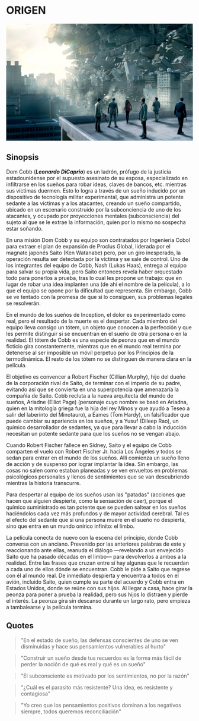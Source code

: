 # ORIGEN

![origen](img/origen.jpg)


## Sinopsis

Dom Cobb (***Leonardo DiCaprio***) es un ladrón, prófugo de la justicia estadounidense por el supuesto asesinato de su esposa, especializado en infiltrarse en los sueños para robar ideas, claves de bancos, etc. mientras sus víctimas duermen. Esto lo logra a través de un sueño inducido por un dispositivo de tecnología militar experimental, que administra un potente sedante a las víctimas y a los atacantes, creando un sueño compartido, ubicado en un escenario construido por la subconciencia de uno de los atacantes, y ocupado por proyecciones mentales (subconsciencia) del sujeto al que se le extrae la información, quien por lo mismo no sospecha estar soñando.

En una misión Dom Cobb y su equipo son contratados por Ingeniería Cobol para extraer el plan de expansión de Proclus Global, liderada por el magnate japonés Saito (Ken Watanabe) pero, por un giro inesperado, la operación resulta ser detectada por la víctima y se sale de control. Uno de los integrantes del equipo de Cobb, Nash (Lukas Haas), entrega al equipo para salvar su propia vida, pero Saito entonces revela haber orquestado todo para ponerlos a prueba, tras lo cual les propone un trabajo: que en lugar de robar una idea implanten una (de ahí el nombre de la película), a lo que el equipo se opone por la dificultad que representa. Sin embargo, Cobb se ve tentado con la promesa de que si lo consiguen, sus problemas legales se resolverán. 

En el mundo de los sueños de Inception, el dolor es experimentado como real, pero el resultado de la muerte es el despertar. Cada miembro del equipo lleva consigo un tótem, un objeto que conocen a la perfección y que les permite distinguir si se encuentran en el sueño de otra persona o en la realidad. El tótem de Cobb es una especie de peonza que en el mundo ficticio gira constantemente, mientras que en el mundo real termina por detenerse al ser imposible un móvil perpetuo por los Principios de la termodinámica. El resto de los tótem no se distinguen de manera clara en la película. 

El objetivo es convencer a Robert Fischer (Cillian Murphy), hijo del dueño de la corporación rival de Saito, de terminar con el imperio de su padre, evitando así que se convierta en una superpotencia que amenazaría la compañía de Saito. Cobb recluta a la nueva arquitecta del mundo de sueños, Ariadne (Elliot Page) (personaje cuyo nombre se basó en Ariadna, quien en la mitología griega fue la hija del rey Minos y que ayudó a Teseo a salir del laberinto del Minotauro), a Eames (Tom Hardy), un falsificador que puede cambiar su apariencia en los sueños, y a Yusuf (Dileep Rao), un químico desarrollador de sedantes, ya que para llevar a cabo la inducción necesitan un potente sedante para que los sueños no se vengan abajo. 

Cuando Robert Fischer fallece en Sídney, Saito y el equipo de Cobb comparten el vuelo con Robert Fischer Jr. hacia Los Ángeles y todos se sedan para entrar en el mundo de los sueños. Allí comienza un sueño lleno de acción y de suspenso por lograr implantar la idea. Sin embargo, las cosas no salen como estaban planeadas y se ven envueltos en problemas psicológicos personales y llenos de sentimientos que se van descubriendo mientras la historia transcurre. 

Para despertar al equipo de los sueños usan las "patadas" (acciones que hacen que alguien despierte, como la sensación de caer), porque el químico suministrado es tan potente que se pueden saltear en los sueños haciéndolos cada vez más profundos y de mayor actividad cerebral. Tal es el efecto del sedante que si una persona muere en el sueño no despierta, sino que entra en un mundo onírico infinito: el limbo.

La película conecta de nuevo con la escena del principio, donde Cobb conversa con un anciano. Prevenido por las anteriores palabras de este y reaccionando ante ellas, reanuda el diálogo —revelando a un envejecido Saito que ha pasado décadas en el limbo— para devolverlos a ambos a la realidad. Entre las frases que cruzan entre sí hay algunas que le recuerdan a cada uno de ellos dónde se encuentran. Cobb le pide a Saito que regrese con él al mundo real. De inmediato despierta y encuentra a todos en el avión, incluido Saito, quien cumple su parte del acuerdo y Cobb entra en Estados Unidos, donde se reúne con sus hijos. Al llegar a casa, hace girar la peonza para poner a prueba la realidad, pero sus hijos lo distraen y pierde el interés. La peonza gira sin descanso durante un largo rato, pero empieza a tambalearse y la película termina. 


## Quotes

>"En el estado de sueño, las defensas conscientes de uno se ven disminuidas y hace sus pensamientos vulnerables al hurto"

>"Construir un sueño desde tus recuerdos es la forma más fácil de perder la noción de qué es real y qué es un sueño"

>"El subconsciente es motivado por los sentimientos, no por la razón"

>"¿Cuál es el parasito más resistente? Una idea, es resistente y contagiosa"

>"Yo creo que los pensamientos positivos dominan a los negativos siempre, todos queremos reconciliación"
